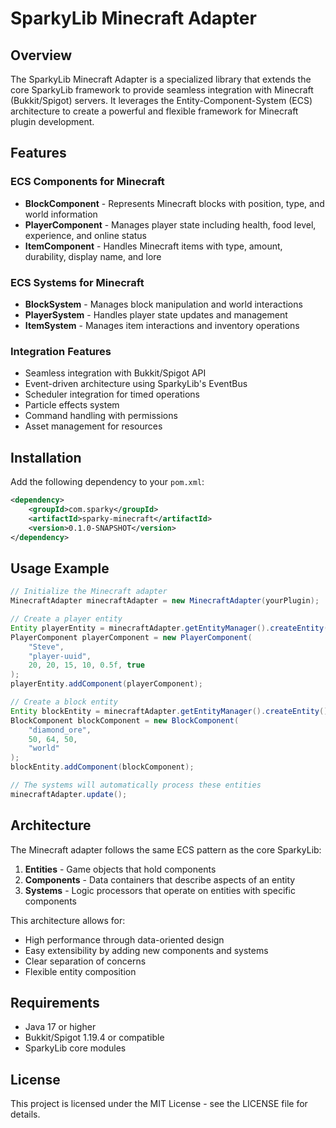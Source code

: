 # SparkyLib Minecraft Adapter

## Overview
The SparkyLib Minecraft Adapter is a specialized library that extends the core SparkyLib framework to provide seamless integration with Minecraft (Bukkit/Spigot) servers. It leverages the Entity-Component-System (ECS) architecture to create a powerful and flexible framework for Minecraft plugin development.

## Features

### ECS Components for Minecraft
- **BlockComponent** - Represents Minecraft blocks with position, type, and world information
- **PlayerComponent** - Manages player state including health, food level, experience, and online status
- **ItemComponent** - Handles Minecraft items with type, amount, durability, display name, and lore

### ECS Systems for Minecraft
- **BlockSystem** - Manages block manipulation and world interactions
- **PlayerSystem** - Handles player state updates and management
- **ItemSystem** - Manages item interactions and inventory operations

### Integration Features
- Seamless integration with Bukkit/Spigot API
- Event-driven architecture using SparkyLib's EventBus
- Scheduler integration for timed operations
- Particle effects system
- Command handling with permissions
- Asset management for resources

## Installation

Add the following dependency to your `pom.xml`:

```xml
<dependency>
    <groupId>com.sparky</groupId>
    <artifactId>sparky-minecraft</artifactId>
    <version>0.1.0-SNAPSHOT</version>
</dependency>
```

## Usage Example

```java
// Initialize the Minecraft adapter
MinecraftAdapter minecraftAdapter = new MinecraftAdapter(yourPlugin);

// Create a player entity
Entity playerEntity = minecraftAdapter.getEntityManager().createEntity();
PlayerComponent playerComponent = new PlayerComponent(
    "Steve", 
    "player-uuid", 
    20, 20, 15, 10, 0.5f, true
);
playerEntity.addComponent(playerComponent);

// Create a block entity
Entity blockEntity = minecraftAdapter.getEntityManager().createEntity();
BlockComponent blockComponent = new BlockComponent(
    "diamond_ore", 
    50, 64, 50, 
    "world"
);
blockEntity.addComponent(blockComponent);

// The systems will automatically process these entities
minecraftAdapter.update();
```

## Architecture

The Minecraft adapter follows the same ECS pattern as the core SparkyLib:

1. **Entities** - Game objects that hold components
2. **Components** - Data containers that describe aspects of an entity
3. **Systems** - Logic processors that operate on entities with specific components

This architecture allows for:
- High performance through data-oriented design
- Easy extensibility by adding new components and systems
- Clear separation of concerns
- Flexible entity composition

## Requirements
- Java 17 or higher
- Bukkit/Spigot 1.19.4 or compatible
- SparkyLib core modules

## License
This project is licensed under the MIT License - see the LICENSE file for details.